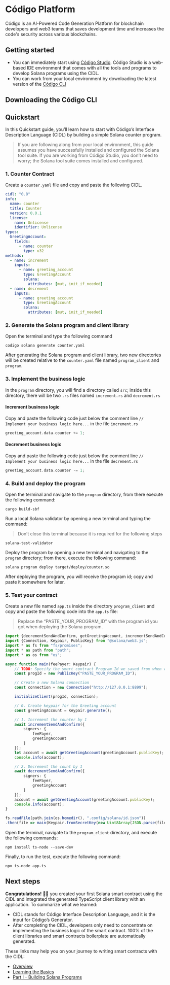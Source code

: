 # Código Platform

Código is an AI-Powered Code Generation Platform for blockchain developers and web3 teams that saves development time and increases the code's security across various blockchains.

## Getting started

- You can immediately start using [Código Studio](https://studio.codigo.ai). Código Studio is a web-based IDE environment that comes with all the tools and programs to develop Solana programs using the CIDL.
- You can work from your local environment by downloading the latest version of the [Código CLI](https://github.com/Codigo-io/platform/releases)
 
## Downloading the Código CLI

## Quickstart

In this Quickstart guide, you’ll learn how to start with Código’s Interface Description Language (CIDL) by building a simple Solana counter program.

> If you are following along from your local environment, this guide assumes you have successfully installed and configured the Solana tool suite. If you are working from Código Studio, you don’t need to worry; the Solana tool suite comes installed and configured. 

### 1. Counter Contract
Create a `counter.yaml` file and copy and paste the following CIDL.

```yaml
cidl: "0.8"
info:
  name: counter
  title: Counter
  version: 0.0.1
  license:
    name: Unlicense
    identifier: Unlicense
types:
  GreetingAccount:
    fields:
      - name: counter
        type: u32
methods:
  - name: increment
    inputs:
      - name: greeting_account
        type: GreetingAccount
        solana:
          attributes: [mut, init_if_needed]
  - name: decrement
    inputs:
      - name: greeting_account
        type: GreetingAccount
        solana:
          attributes: [mut, init_if_needed]
```

### 2. Generate the Solana program and client library

Open the terminal and type the following command

```shell
codigo solana generate counter.yaml
```

After generating the Solana program and client library, two new directories will be created relative to the `counter.yaml` file named `program_client` and `program`.

### 3. Implement the business logic

In the `program` directory, you will find a directory called `src`; inside this directory, there will be two `.rs` files named `increment.rs` and `decrement.rs`

#### Increment business logic

Copy and paste the following code just below the comment line `// Implement your business logic here...` in the file `increment.rs`

```rust
greeting_account.data.counter += 1;
```

#### Decrement business logic

Copy and paste the following code just below the comment line `// Implement your business logic here...` in the file `decrement.rs`

```rust
greeting_account.data.counter -= 1;
```

### 4. Build and deploy the program

Open the terminal and navigate to the `program` directory, from there execute the following command:

```shell
cargo build-sbf
```

Run a local Solana validator by opening a new terminal and typing the command:

> Don’t close this terminal because it is required for the following steps

```shell
solana-test-validator
```

Deploy the program by opening a new terminal and navigating to the `program` directory; from there, execute the following command:

```shell
solana program deploy target/deploy/counter.so
```

After deploying the program, you will receive the program id; copy and paste it somewhere for later.

### 5. Test your contract

Create a new file named `app.ts` inside the directory `program_client` and copy and paste the following code into the `app.ts` file:

> Replace the “PASTE_YOUR_PROGRAM_ID” with the program id you got when deploying the Solana program.

```typescript
import {decrementSendAndConfirm, getGreetingAccount, incrementSendAndConfirm, initializeClient} from "./index";
import {Connection, Keypair, PublicKey} from "@solana/web3.js";
import * as fs from "fs/promises";
import * as path from "path";
import * as os from "os";

async function main(feePayer: Keypair) {
    // TODO: Specify the smart contract Program Id we saved from when we deploy the smart contract
    const progId = new PublicKey("PASTE_YOUR_PROGRAM_ID");

    // Create a new Solana connection
    const connection = new Connection("http://127.0.0.1:8899");

    initializeClient(progId, connection);

    // 0. Create keypair for the Greeting account
    const greetingAccount = Keypair.generate();

    // 1. Increment the counter by 1
    await incrementSendAndConfirm({
        signers: {
            feePayer,
            greetingAccount
        }
    });
    let account = await getGreetingAccount(greetingAccount.publicKey);
    console.info(account);

    // 2. Decrement the count by 1
    await decrementSendAndConfirm({
        signers: {
            feePayer,
            greetingAccount
        }
    });
    account = await getGreetingAccount(greetingAccount.publicKey);
    console.info(account);
}

fs.readFile(path.join(os.homedir(), ".config/solana/id.json"))
.then(file => main(Keypair.fromSecretKey(new Uint8Array(JSON.parse(file.toString())))));
```

Open the terminal, navigate to the `program_client` directory, and execute the following commands:

```shell
npm install ts-node --save-dev
```

Finally, to run the test, execute the following command:

```shell
npx ts-node app.ts
```

## Next steps

**Congratulations!** 🎉👏 you created your first Solana smart contract using the CIDL and integrated the generated TypeScript client library with an application. To summarize what we learned:

- CIDL stands for Código Interface Description Language, and it is the input for Código’s Generator.
- After completing the CIDL, developers only need to concentrate on implementing the business logic of the smart contract. 100% of the client libraries and smart contracts boilerplate are automatically generated.

These links may help you on your journey to writing smart contracts with the CIDL:

- [Overview](https://docs.codigo.ai/)
- [Learning the Basics](https://docs.codigo.ai/c%C3%B3digo-interface-description-language/learning-the-basics)
- [Part I - Building Solana Programs](https://docs.codigo.ai/guides/part-1-building-solana-programs)
